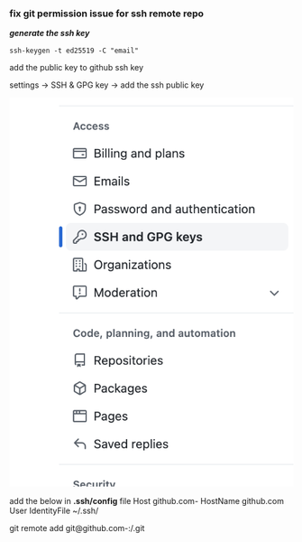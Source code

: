 ### <b>fix git permission issue for ssh remote repo</b> ###

***generate the ssh key***

```
ssh-keygen -t ed25519 -C "email"
```
add the public key to github ssh key

settings -> SSH & GPG key -> add the ssh public key

![alt text](https://github.com/Smrutimayeepadhi/Learning_git/blob/master/image1.png)

add the below in **.ssh/config** file
Host github.com-<name>
	HostName github.com
	User <username>
	IdentityFile ~/.ssh/<private-keyname>

git remote add git@github.com-<name>:<username>/<reponame>.git
